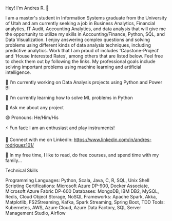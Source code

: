 Hey! I'm Andres R. 👋

I am a master's student in Information Systems graduate from the University of Utah and am currently seeking a job in Business Analytics, Financial analytics, IT Audit, Accounting Analytics, and data analysis that will give me the opportunity to utilize my skills in Accounting/Finance, Python, SQL, and Data Visualization. I enjoy answering complex questions and solving problems using different kinds of data analysis techniques, including predictive analytics.
Work that I am proud of includes 'Capstone-Project' and 'House Interested Rates', among others that are listed below. Feel free to check them out by following the links. My professional goals include solving important problems using machine learning and artificial intelligence.

🔭 I’m currently working on Data Analysis projects using Python and Power BI

🌱 I’m currently learning how to solve ML problems in Python

💬 Ask me about any project

😄 Pronouns: He/Him/His

⚡ Fun fact: I am an enthusiast and play instruments! 

🤝 Connect with me on LinkedIn: https://www.linkedin.com/in/andres-rodriguez101/

🎈 In my free time, I like to read, do free courses, and spend time with my family...


Technical Skills

Programming Languages: Python, Scala, Java, C, R, SQL, Unix Shell Scripting
Certifications: Microsoft Azure DP-900, Docker Associate, Microsoft Azure Fabric DP-600
Databases: MongoDB, IBM DB2, MySQL, Redis, Cloud Object Storage, NoSQL
Frameworks: Apache Spark, Akka, Matplotlib, FS2Streaming, Kafka, Spark Streaming, Spring Boot, TDD
Tools: Kubernetes, AWS, Azure Cloud, Azure Data Factory, SQL Server Management Studio, Airflow
